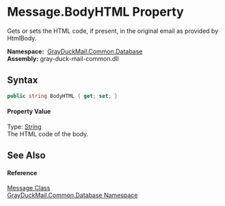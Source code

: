 Message.BodyHTML Property
=========================
Gets or sets the HTML code, if present, in the original email as provided by HtmlBody.

  **Namespace:**  [GrayDuckMail.Common.Database][1]  
  **Assembly:** gray-duck-mail-common.dll

Syntax
------

```csharp
public string BodyHTML { get; set; }
```

#### Property Value
Type: [String][2]  
 The HTML code of the body. 

See Also
--------

#### Reference
[Message Class][3]  
[GrayDuckMail.Common.Database Namespace][1]  

[1]: ../README.md
[2]: https://docs.microsoft.com/dotnet/api/system.string
[3]: README.md
